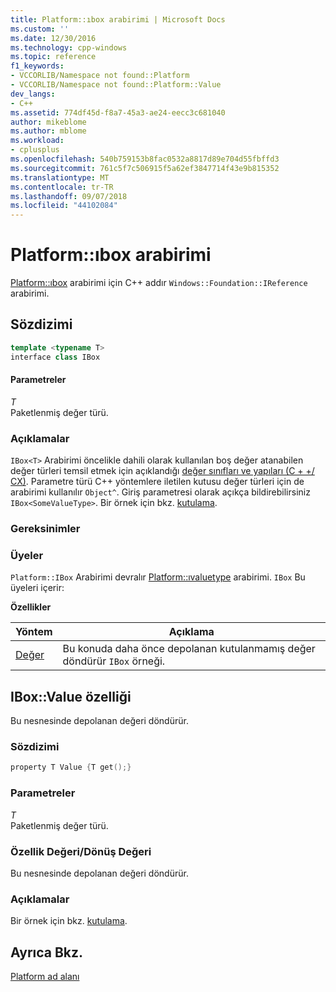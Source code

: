 ```yaml
---
title: Platform::ıbox arabirimi | Microsoft Docs
ms.custom: ''
ms.date: 12/30/2016
ms.technology: cpp-windows
ms.topic: reference
f1_keywords:
- VCCORLIB/Namespace not found::Platform
- VCCORLIB/Namespace not found::Platform::Value
dev_langs:
- C++
ms.assetid: 774df45d-f8a7-45a3-ae24-eecc3c681040
author: mikeblome
ms.author: mblome
ms.workload:
- cplusplus
ms.openlocfilehash: 540b759153b8fac0532a8817d89e704d55fbffd3
ms.sourcegitcommit: 761c5f7c506915f5a62ef3847714f43e9b815352
ms.translationtype: MT
ms.contentlocale: tr-TR
ms.lasthandoff: 09/07/2018
ms.locfileid: "44102084"
---
```

# <a name="platformibox-interface"></a>Platform::ıbox arabirimi

[Platform::ıbox](../cppcx/platform-ibox-interface.md) arabirimi için C++ addır `Windows::Foundation::IReference` arabirimi.

## <a name="syntax"></a>Sözdizimi

```cpp
template <typename T>
interface class IBox
```

#### <a name="parameters"></a>Parametreler

*T*<br/>
Paketlenmiş değer türü.

### <a name="remarks"></a>Açıklamalar

`IBox<T>` Arabirimi öncelikle dahili olarak kullanılan boş değer atanabilen değer türleri temsil etmek için açıklandığı [değer sınıfları ve yapıları (C + +/ CX)](../cppcx/value-classes-and-structs-c-cx.md). Parametre türü C++ yöntemlere iletilen kutusu değer türleri için de arabirimi kullanılır `Object^`. Giriş parametresi olarak açıkça bildirebilirsiniz `IBox<SomeValueType>`. Bir örnek için bkz. [kutulama](../cppcx/boxing-c-cx.md).

### <a name="requirements"></a>Gereksinimler

### <a name="members"></a>Üyeler

`Platform::IBox` Arabirimi devralır [Platform::ıvaluetype](../cppcx/platform-ivaluetype-interface.md) arabirimi. `IBox` Bu üyeleri içerir:

**Özellikler**

|Yöntem|Açıklama|
|------------|-----------------|
|[Değer](#value)|Bu konuda daha önce depolanan kutulanmamış değer döndürür `IBox` örneği.|

## <a name="value"></a> IBox::Value özelliği

Bu nesnesinde depolanan değeri döndürür.

### <a name="syntax"></a>Sözdizimi

```cpp
property T Value {T get();}
```

### <a name="parameters"></a>Parametreler

*T*<br/>
Paketlenmiş değer türü.

### <a name="property-valuereturn-value"></a>Özellik Değeri/Dönüş Değeri

Bu nesnesinde depolanan değeri döndürür.

### <a name="remarks"></a>Açıklamalar

Bir örnek için bkz. [kutulama](../cppcx/boxing-c-cx.md).

## <a name="see-also"></a>Ayrıca Bkz.

[Platform ad alanı](../cppcx/platform-namespace-c-cx.md)